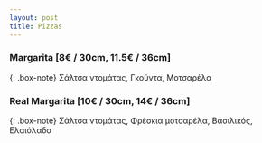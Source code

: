 ```yaml
---
layout: post
title: Pizzas
---
```


### Margarita [8€ / 30cm, 11.5€ / 36cm]

{: .box-note}
Σάλτσα ντομάτας, Γκούντα, Μοτσαρέλα

### Real Margarita [10€ / 30cm, 14€ / 36cm]

{: .box-note}
Σάλτσα ντομάτας, Φρέσκια μοτσαρέλα, Βασιλικός, Ελαιόλαδο

